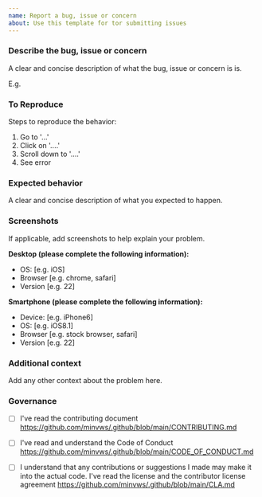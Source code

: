 ```yaml
---
name: Report a bug, issue or concern
about: Use this template for tor submitting issues
---
```

### Describe the bug, issue or concern

A clear and concise description of what the bug, issue or concern is is.

E.g. 

### To Reproduce
Steps to reproduce the behavior:
1. Go to '...'
2. Click on '....'
3. Scroll down to '....'
4. See error

### Expected behavior
A clear and concise description of what you expected to happen.

### Screenshots
If applicable, add screenshots to help explain your problem.

**Desktop (please complete the following information):**
 - OS: [e.g. iOS]
 - Browser [e.g. chrome, safari]
 - Version [e.g. 22]

**Smartphone (please complete the following information):**
 - Device: [e.g. iPhone6]
 - OS: [e.g. iOS8.1]
 - Browser [e.g. stock browser, safari]
 - Version [e.g. 22]

### Additional context
Add any other context about the problem here.

### Governance
- [ ] I've read the contributing document https://github.com/minvws/.github/blob/main/CONTRIBUTING.md
- [ ] I've read and understand the Code of Conduct https://github.com/minvws/.github/blob/main/CODE_OF_CONDUCT.md
- [ ] I understand that any contributions or suggestions I made may make it into the actual code. I've read the license and the contributor license agreement https://github.com/minvws/.github/blob/main/CLA.md
 
